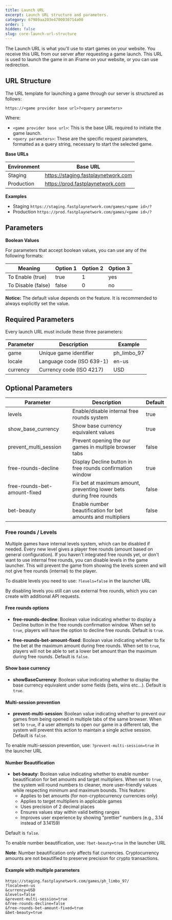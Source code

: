 ```yaml
---
title: Launch URL
excerpt: Launch URL structure and parameters.
category: 67989aa203e4700030714a00
order: 1
hidden: false
slug: core-launch-url-structure
---
```


The Launch URL is what you'll use to start games on your website. You receive this URL from our server after requesting a game launch. This URL is used to launch the game in an iFrame on your website, or you can use redirection.

## URL Structure

The URL template for launching a game through our server is structured as follows:

```
https://<game provider base url>?<query parameters>
```

Where:

- `<game provider base url>`: This is the base URL required to initiate the game launch.
- `<query parameters>`: These are the specific request parameters, formatted as a query string, necessary to start the selected game.

**Base URLs**

| Environment | Base URL                            |
| ----------- | ----------------------------------- |
| Staging     | https://staging.fastplaynetwork.com |
| Production  | https://prod.fastplaynetwork.com    |

**Examples**

- Staging `https://staging.fastplaynetwork.com/games/<game id>/?`
- Production `https://prod.fastplaynetwork.com/games/<game id>/?`

## Parameters

**Boolean Values**

For parameters that accept boolean values, you can use any of the following formats:

| Meaning            | Option 1 | Option 2 | Option 3 |
| ------------------ | -------- | -------- | -------- |
| To Enable (true)   | true     | 1        | yes      |
| To Disable (false) | false    | 0        | no       |

**Notice:** The default value depends on the feature. It is recommended to always explicitly set the value.

## Required Parameters

Every launch URL must include these three parameters:

| Parameter | Description               | Example     |
| --------- | ------------------------- | ----------- |
| game      | Unique game identifier    | ph_limbo_97 |
| locale    | Language code (ISO 639-1) | en-us       |
| currency  | Currency code (ISO 4217)  | USD         |

## Optional Parameters

| Parameter                    | Description                                                         | Default |
|------------------------------|---------------------------------------------------------------------|---------|
| levels                       | Enable/disable internal free rounds system                          | true    |
| show_base_currency           | Show base currency equivalent values                                | true    |
| prevent_multi_session        | Prevent opening the our games in multiple browser tabs              | false   |
| free-rounds-decline          | Display Decline button in free rounds confirmation window           | true    |
| free-rounds-bet-amount-fixed | Fix bet at maximum amount, preventing lower bets during free rounds | false   |
| bet-beauty                   | Enable number beautification for bet amounts and multipliers        | false   |

### Free rounds / Levels

Multiple games have internal levels system, which can be disabled if needed. Every new level gives a player free rounds (amount based on general configuration).
If you haven't integrated free rounds yet, or don't want to use internal free rounds, you can disable levels in the game launcher. This will prevent the game from showing the levels screen and will not give free rounds (internal) to the player.

To disable levels you need to use: `?levels=false` in the launcher URL

By disabling levels you still can use external free rounds, which you can create with additional API requests.

#### Free rounds options

- **free-rounds-decline**: Boolean value indicating whether to display a Decline button in the free rounds confirmation window. When set to `true`, players will have the option to decline free rounds. Default is `true`.

- **free-rounds-bet-amount-fixed**: Boolean value indicating whether to fix the bet at the maximum amount during free rounds. When set to `true`, players will not be able to set a lower bet amount than the maximum during free rounds. Default is `false`.

#### Show base currency

- **showBaseCurrency**: Boolean value indicating whether to display the base currency equivalent under some fields (bets, wins etc...). Default is `true`.

#### Multi-session prevention

- **prevent-multi-session**: Boolean value indicating whether to prevent our games from being opened in multiple tabs of the same browser. When set to `true`, if a user attempts to open our game in a different tab, the system will prevent this action to maintain a single active session. Default is `false`.

To enable multi-session prevention, use: `?prevent-multi-session=true` in the launcher URL

#### Number Beautification

- **bet-beauty**: Boolean value indicating whether to enable number beautification for bet amounts and target multipliers. When set to `true`, the system will round numbers to cleaner, more user-friendly values while respecting minimum and maximum bounds. This feature:
    - Applies to bet amounts (for non-cryptocurrency currencies only)
    - Applies to target multipliers in applicable games
    - Uses precision of 2 decimal places
    - Ensures values stay within valid betting ranges
    - Improves user experience by showing "prettier" numbers (e.g., 3.14 instead of 3.14159)

Default is `false`.

To enable number beautification, use: `?bet-beauty=true` in the launcher URL

**Note**: Number beautification only affects fiat currencies. Cryptocurrency amounts are not beautified to preserve precision for crypto transactions.

#### Example with multiple parameters

```
https://staging.fastplaynetwork.com/games/ph_limbo_97/
?locale=en-us
&currency=USD
&levels=false
&prevent-multi-session=true
&free-rounds-decline=false
&free-rounds-bet-amount-fixed=true
&bet-beauty=true
```